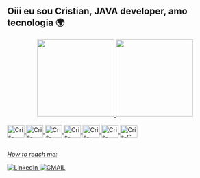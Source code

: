 ## Oiii eu sou Cristian, JAVA developer, amo tecnologia 🌍

<!-- Dois painéis de relatório  -->
<div align="center">

  <a href="https://github.com/cristianfreire">

  <img height="180em" src="https://github-readme-stats.vercel.app/api?username=cristianfreire&show_icons=true&theme=dracula&include_all_commits=true&count_private=true"/>

  <img height="180em" src="https://github-readme-stats.vercel.app/api/top-langs/?username=cristianfreire&layout=compact&langs_count=7&theme=dracula"/>
</div>

<!-- íconde de linguagens-->
<div style="display: inline_block"><br>
  <img align="center" alt="Cris-Linux" height="30" width="40" src="https://cdn.jsdelivr.net/gh/devicons/devicon/icons/linux/linux-original.svg">

  <img align="center" alt="Cris-Arduino" height="30" width="40" src="https://cdn.jsdelivr.net/gh/devicons/devicon/icons/arduino/arduino-original-wordmark.svg">

  <img align="center" alt="Cris-ANDROID" height="30" width="40" src="https://cdn.jsdelivr.net/gh/devicons/devicon/icons/android/android-original-wordmark.svg">
  
  <img align="center" alt="Cris-JAVA" height="30" width="40" src="https://cdn.jsdelivr.net/gh/devicons/devicon/icons/java/java-original-wordmark.svg">

  <img align="center" alt="Cris-MYSQL" height="30" width="40" src="https://cdn.jsdelivr.net/gh/devicons/devicon/icons/mysql/mysql-original-wordmark.svg">

  <img align="center" alt="Cris-PYTHON" height="30" width="40" src="https://cdn.jsdelivr.net/gh/devicons/devicon/icons/python/python-original-wordmark.svg">

  <img align="center" alt="Cris-C" height="30" width="40" src="https://cdn.jsdelivr.net/gh/devicons/devicon/icons/c/c-original.svg">

  

</div>

##

<i>How to reach me:</i><br>

<a href="https://www.linkedin.com/in/cristian-freire-195872186/" target="_blank">
	<img src="https://img.shields.io/badge/LinkedIn-%230077B5.svg?&style=for-the-badge&logo=linkedin&logoColor=white" alt="LinkedIn">
</a>

<a href="mailto:cristianpassos51@gmail.com" target="_blank">
	<img src="https://img.shields.io/badge/Gmail-D14836?style=for-the-badge&logo=gmail&logoColor=white" 
    alt="GMAIL">
</a>


